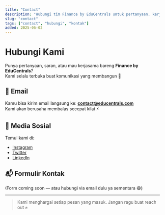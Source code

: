 ```yaml
---
title: "Contact"
description: "Hubungi tim Finance by EduCentrals untuk pertanyaan, kerjasama, atau feedback."
slug: "contact"
tags: ["contact", "hubungi", "kontak"]
added: 2025-06-02
---
```


# Hubungi Kami

Punya pertanyaan, saran, atau mau kerjasama bareng **Finance by EduCentrals**?  
Kami selalu terbuka buat komunikasi yang membangun 💬

## 📧 Email

Kamu bisa kirim email langsung ke:
**[contact@educentrals.com](mailto:contact@educentrals.com)**  
Kami akan berusaha membalas secepat kilat ⚡

## 📱 Media Sosial

Temui kami di:
- [Instagram](https://instagram.com/educentrals)
- [Twitter](https://twitter.com/educentrals)
- [LinkedIn](https://linkedin.com/company/educentrals)

## 📬 Formulir Kontak

(Form coming soon — atau hubungi via email dulu ya sementara 😄)

---

> Kami menghargai setiap pesan yang masuk. Jangan ragu buat reach out ✊
